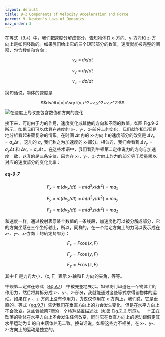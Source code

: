 ```yaml
---
layout: default
title: 9-3 Components of Velocity Acceleration and Force
parent: 9. Newton's Laws of Dynamics
nav_order: 3
---
```

在等式（[9.4](/volume-1/9-newton's-laws-of-dynamics/9-2-speed-and-velocity.html#eq-9-4)）中，我们把速度分解成部分，告知物体在 x-方向、y-方向和 z-方向上是如何移动的。如果我们给出它的三个矩形部分的数值，速度就能被完整的阐释，包含数值和方向：

$$v_x=dx/dt$$

$$v_y=dy/dt$$

$$v_z=dz/dt$$

换句话说，物体的速度是

$$ds/dt=|v|=\sqrt{v_x^2+v_y^2+v_z^2}$$

![在速度上的改变包含数值和方向的变化](/notes-of-feynman-lectures-on-physics/assets/volume-1/fig-9-2.png)

接下来，可能由于力的作用，速度变化成其他的方向和不同的数值，如图 Fig.9-2 所示。如果我们可以估算在速度的 x-、y-、z-部分上的变化，我们就能相当容易地分析看起来蛮复杂的情形。在时间 $\Delta{t}$ 内的 x-方向上的速度部分的改变是 $\Delta{v_x}=a_x\Delta{t}$ ，这儿的 $a_x$ 我们称之为加速度的 x-部分。相似的，我们会看到 $\Delta{v_y}=a_y\Delta{t}$ 和 $\Delta{v_z}=a_z\Delta{t}$ 。在这些术语中，我们看到牛顿第二定律说力的方向与加速度一致，这真的是三条定律，因为在 x-、y-、z-方向上的力的部分等于质量乘以对应的速度部分的变化比率：

##### eq-9-7

$$F_x=m(dv_x/dt)=m(d^2x/dt^2)=ma_x$$

$$F_y=m(dv_y/dt)=m(d^2y/dt^2)=ma_y$$

$$F_z=m(dv_z/dt)=m(d^2z/dt^2)=ma_z$$

和速度一样，通过投射表示某个数值的一条线段，加速度也可以被分解成部分，它的方向坐落在三个坐标轴上，所以，同样的，在一个给定方向上的力可以表示成在 x-、y-、z-方向上的确定的部分：

$$F_x=F \cos(x, F)$$

$$F_y=F \cos(y, F)$$

$$F_z=F \cos(z, F)$$

其中 F 是力的大小，（x, F）表示 x-轴和 F 方向的夹角，等等。

牛顿第二定律在等式（[eq.9.7](/volume-1/9-newton's-laws-of-dynamics/9-3-components-of-velocity-acceleration-and-force.html#eq-9-7)） 中被完整地展示。如果我们知道在一个物体上的作用力，然后将其拆分成 x-、y-、z-部分，我就能通过这些等式求得该物体的运动。如果在 y-、z-方向上没有作用力，力仅仅作用在 x-方向上，我们说，它是垂直的。等式（[eq.9.7](/volume-1/9-newton's-laws-of-dynamics/9-3-components-of-velocity-acceleration-and-force.html#eq-9-7)）告诉我们在垂直方向上的力会发生变化，但是在水平方向上不会改变。这些曾被第7章的一个特殊装置描述过（如图 [Fig.7-3](/volume-1/7-the-theory-of-gravitation/7-4-newton's-law-of-gravitation.html#fig-7-3) 所示）。一个正在坠落的物体在水平方向上不会发生任何改变，同时它在垂直方向上的运动跟假定其水平运动为 0 的自由落体并无二致。换句话说，如果这些力不相关，在 x-、y-、z-方向上的运动是独立的。
